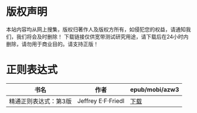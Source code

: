 # 版权声明

本站内容均从网上搜集，版权归著作人及版权方所有，如侵犯您的权益，请通知我们，我们将会及时删除！ 下载链接仅供宽带测试研究用途，请下载后在24小时内删除，请勿用于商业目的。请支持正版！

# 正则表达式

| 书名 | 作者 | epub/mobi/azw3 |
| --- | --- | --- |
| 精通正则表达式：第3版 | Jeffrey E·F·Friedl | [下载](https://url89.ctfile.com/f/31084289-1357022263-9d871d?p=8866) |
